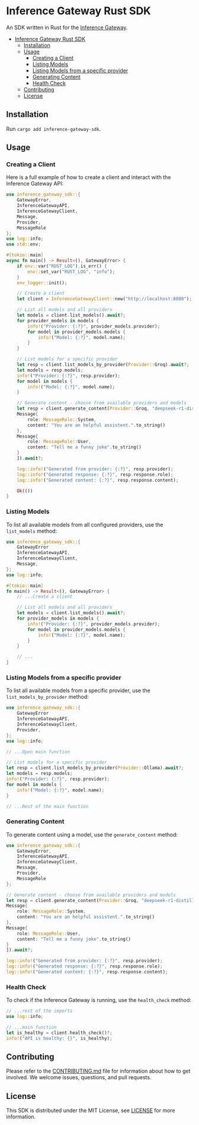 # Inference Gateway Rust SDK

An SDK written in Rust for the [Inference Gateway](https://github.com/inference-gateway/inference-gateway).

- [Inference Gateway Rust SDK](#inference-gateway-rust-sdk)
  - [Installation](#installation)
  - [Usage](#usage)
    - [Creating a Client](#creating-a-client)
    - [Listing Models](#listing-models)
    - [Listing Models from a specific provider](#listing-models-from-a-specific-provider)
    - [Generating Content](#generating-content)
    - [Health Check](#health-check)
  - [Contributing](#contributing)
  - [License](#license)

## Installation

Run `cargo add inference-gateway-sdk`.

## Usage

### Creating a Client

Here is a full example of how to create a client and interact with the Inference Gateway API:

```rust
use inference_gateway_sdk::{
    GatewayError,
    InferenceGatewayAPI,
    InferenceGatewayClient,
    Message,
    Provider,
    MessageRole
};
use log::info;
use std::env;

#[tokio::main]
async fn main() -> Result<(), GatewayError> {
    if env::var("RUST_LOG").is_err() {
        env::set_var("RUST_LOG", "info");
    }
    env_logger::init();

    // Create a client
    let client = InferenceGatewayClient::new("http://localhost:8080");

    // List all models and all providers
    let models = client.list_models().await?;
    for provider_models in models {
        info!("Provider: {:?}", provider_models.provider);
        for model in provider_models.models {
            info!("Model: {:?}", model.name);
        }
    }

    // List models for a specific provider
    let resp = client.list_models_by_provider(Provider::Groq).await?;
    let models = resp.models;
    info!("Provider: {:?}", resp.provider);
    for model in models {
        info!("Model: {:?}", model.name);
    }

    // Generate content - choose from available providers and models
    let resp = client.generate_content(Provider::Groq, "deepseek-r1-distill-llama-70b", vec![
    Message{
        role: MessageRole::System,
        content: "You are an helpful assistent.".to_string()
    },
    Message{
        role: MessageRole::User,
        content: "Tell me a funny joke".to_string()
    }
    ]).await?;

    log::info!("Generated from provider: {:?}", resp.provider);
    log::info!("Generated response: {:?}", resp.response.role);
    log::info!("Generated content: {:?}", resp.response.content);

    Ok(())
}
```

### Listing Models

To list all available models from all configured providers, use the `list_models` method:

```rust
use inference_gateway_sdk::{
    GatewayError
    InferenceGatewayAPI,
    InferenceGatewayClient,
    Message,
};
use log::info;

#[tokio::main]
fn main() -> Result<(), GatewayError> {
    // ...Create a client

    // List all models and all providers
    let models = client.list_models().await?;
    for provider_models in models {
        info!("Provider: {:?}", provider_models.provider);
        for model in provider_models.models {
            info!("Model: {:?}", model.name);
        }
    }

    // ...
}
```

### Listing Models from a specific provider

To list all available models from a specific provider, use the `list_models_by_provider` method:

```rust
use inference_gateway_sdk::{
    GatewayError
    InferenceGatewayAPI,
    InferenceGatewayClient,
    Provider,
};
use log::info;

// ...Open main function

// List models for a specific provider
let resp = client.list_models_by_provider(Provider::Ollama).await?;
let models = resp.models;
info!("Provider: {:?}", resp.provider);
for model in models {
    info!("Model: {:?}", model.name);
}

// ...Rest of the main function
```

### Generating Content

To generate content using a model, use the `generate_content` method:

```rust
use inference_gateway_sdk::{
    GatewayError,
    InferenceGatewayAPI,
    InferenceGatewayClient,
    Message,
    Provider,
    MessageRole
};

// Generate content - choose from available providers and models
let resp = client.generate_content(Provider::Groq, "deepseek-r1-distill-llama-70b", vec![
Message{
    role: MessageRole::System,
    content: "You are an helpful assistent.".to_string()
},
Message{
    role: MessageRole::User,
    content: "Tell me a funny joke".to_string()
}
]).await?;

log::info!("Generated from provider: {:?}", resp.provider);
log::info!("Generated response: {:?}", resp.response.role);
log::info!("Generated content: {:?}", resp.response.content);
```

### Health Check

To check if the Inference Gateway is running, use the `health_check` method:

```rust
// ...rest of the imports
use log::info;

// ...main function
let is_healthy = client.health_check()?;
info!("API is healthy: {}", is_healthy);
```

## Contributing

Please refer to the [CONTRIBUTING.md](CONTRIBUTING.md) file for information about how to get involved. We welcome issues, questions, and pull requests.

## License

This SDK is distributed under the MIT License, see [LICENSE](LICENSE) for more information.
